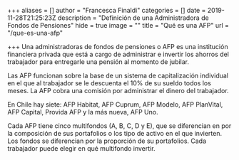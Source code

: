 +++
aliases = []
author = "Francesca Finaldi"
categories = []
date = 2019-11-28T21:25:23Z
description = "Definición de una Administradora de Fondos de Pensiones"
hide = true
image = ""
title = "Qué es una AFP"
url = "/que-es-una-afp"

+++
Una administradoras de fondos de pensiones o AFP es una institución financiera privada que está a cargo de administrar e invertir los ahorros del trabajador para entregarle una pensión al momento de jubilar.

Las AFP funcionan sobre la base de un sistema de capitalización individual en el que al trabajador se le descuenta el 10% de su sueldo todos los meses. La AFP cobra una comisión por administrar el dinero del trabajador.

En Chile hay siete: AFP Habitat, AFP Cuprum, AFP Modelo, AFP PlanVital, AFP Capital, Provida AFP y la más nueva, AFP Uno.

Cada AFP tiene cinco multifondos (A, B, C, D y E), que se diferencian en por la composición de sus portafolios o los tipo de activo en el que invierten. Los fondos se diferencian por la proporción de su portafolios. Cada trabajador puede elegir en qué multifondo invertir.